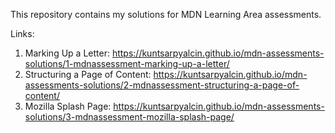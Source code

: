 This repository contains my solutions for MDN Learning Area assessments.

Links:
1. Marking Up a Letter: https://kuntsarpyalcin.github.io/mdn-assessments-solutions/1-mdnassessment-marking-up-a-letter/
2. Structuring a Page of Content: https://kuntsarpyalcin.github.io/mdn-assessments-solutions/2-mdnassessment-structuring-a-page-of-content/
3. Mozilla Splash Page: https://kuntsarpyalcin.github.io/mdn-assessments-solutions/3-mdnassessment-mozilla-splash-page/
